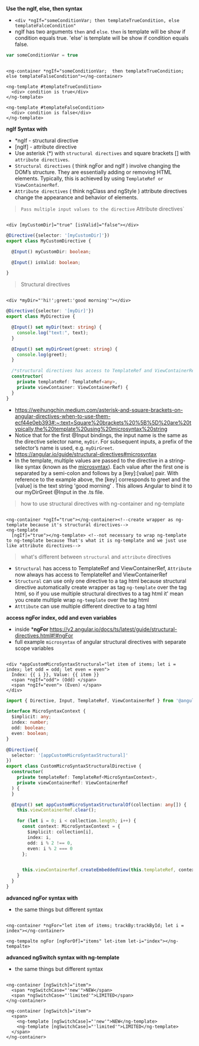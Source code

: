 **Use the ngIf, else, then syntax**

- `<div *ngIf="someConditionVar; then templateTrueCondition, else templateFalceCondition" `
- ngIf has two arguments  `then` and `else`. `then` is template will be show if condition equals true. 'else' is
  template will be show if condition equals false.

```ts
var someConditionVar = true
```

```angular2html

<ng-container *ngIf="someConditionVar;  then templateTrueCondition; else templateFalseCondition"></ng-container>

<ng-template #templateTrueCondition>
  <div> condition is true</div>
</ng-template>

<ng-template #templateFalseCondition>
  <div> condition is false</div>
</ng-template>
```

**ngIf Syntax with <ng-template>**

- *ngIf - structural directive
- [ngIf] - attribute directive
- Use asterisk (*) with `structural directives` and square brackets [] with `attribute directives`.
- `Structural directives` ( think ngFor and ngIf ) involve changing the DOM’s structure. They are essentially adding or
  removing HTML elements. Typically, this is achieved by using `TemplateRef or ViewContainerRef`.
- `Attribute directives` ( think ngClass and ngStyle ) attribute directives change the appearance and behavior of
  elements.

> `Pass multiple input values to the directive`
> Attribute directives`

```angular2html

<div [myCustomDir]="true" [isValid]="false"></div>
```

```ts
@Directive({selector: '[myCustomDir]'})
export class MyCustomDirective {

  @Input() myCustomDir: boolean;

  @Input() isValid: boolean;

}

```

> Structural directives

```angular2html

<div *myDir="'hi!';greet:'good morning'"></div>
```

```ts
@Directive({selector: '[myDir]'})
export class MyDirective {

  @Input() set myDir(text: string) {
    console.log("text:", text);
  }

  @Input() set myDirGreet(greet: string) {
    console.log(greet);
  }

  /*structural directives has access to TemplateRef and ViewContainerRef*/
  constructor(
    private templateRef: TemplateRef<any>,
    private viewContainer: ViewContainerRef) {
  }
}

```

- https://weihungchin.medium.com/asterisk-and-square-brackets-on-angular-directives-when-to-use-them-ecf44e0eb393#:~:text=Square%20brackets%20%5B%5D%20are%20typically,the%20template%20using%20microsyntax%20string
- Notice that for the first @Input bindings, the input name is the same as the directive selector name, `myDir`. For
  subsequent inputs, a prefix of the selector’s name is used, e.g. `myDirGreet`.
- https://angular.io/guide/structural-directives#microsyntax
- In the template, multiple values are passed to the directive in a string-like syntax (known as
  the [microsyntax](https://angular.io/guide/structural-directives#microsyntax)). Each
  value after the first one is separated by a semi-colon and follows by a [key]:[value] pair. With reference to the
  example above, the [key] corresponds to greet and the [value] is the text string 'good morning’ . This allows Angular
  to bind it to our myDirGreet @Input in the .ts file.

> how to use structural directives with ng-container and ng-template

```angular2html

<ng-container *ngIf="true"></ng-container><!--create wrapper as ng-template because it's structural directives-->
<ng-template
  [ngIf]="true"></ng-template> <!--not necessary to wrap ng-template to ng-template because That's what it is ng-template and we just use like attribute directives-->

```

> what's different between `structural` and `attribute` directives

- `Structural` has access to TemplateRef and ViewContainerRef, `Attribute` now always has access to TemplateRef and
  ViewContainerRef
- `Structural` can use only one directive to a tag html because structural directive automatically create wrapper as
  tag `ng-template` over the tag html, so if you use multiple structural directives to a tag html it' mean you create
  multiple wrap `ng-template` over the tag html
- `Atttibute` can use multiple different directive to a tag html

**access ngFor index, odd and even variables**

- inside ***ngFor** https://v2.angular.io/docs/ts/latest/guide/structural-directives.html#!#ngFor
- full example `microsyntax` of angular structural directives with separate scope variables

```angular2html

<div *appCustomMicroSyntaxStructural="let item of items; let i = index; let odd = odd; let even = even">
  Index: {{ i }}, Value: {{ item }}
  <span *ngIf="odd"> (Odd) </span>
  <span *ngIf="even"> (Even) </span>
</div>
```

```ts
import { Directive, Input, TemplateRef, ViewContainerRef } from '@angular/core';

interface MicroSyntaxContext {
  $implicit: any;
  index: number;
  odd: boolean;
  even: boolean;
}

@Directive({
  selector: '[appCustomMicroSyntaxStructural]'
})
export class CustomMicroSyntaxStructuralDirective {
  constructor(
    private templateRef: TemplateRef<MicroSyntaxContext>,
    private viewContainerRef: ViewContainerRef
  ) {
  }

  @Input() set appCustomMicroSyntaxStructuralOf(collection: any[]) {
    this.viewContainerRef.clear();

    for (let i = 0; i < collection.length; i++) {
      const context: MicroSyntaxContext = {
        $implicit: collection[i],
        index: i,
        odd: i % 2 !== 0,
        even: i % 2 === 0
      };


      this.viewContainerRef.createEmbeddedView(this.templateRef, context);
    }
  }
}
```

**advanced ngFor syntax with <ng-template>**

- the same things but different syntax

```angular2html

<ng-container *ngFor="let item of items; trackBy:trackById; let i = index"></ng-container>

<ng-tempalte ngFor [ngForOf]="items" let-item let-i="index"></ng-tempalte>
```

**advanced ngSwitch syntax with ng-template**

- the same things but different syntax

```angular2html

<ng-container [ngSwitch]="item">
  <span *ngSwitchCase="'new'">NEW</span>
  <span *ngSwitchCase="'limited'">LIMITED</span>
</ng-container>

<ng-container [ngSwitch]="item">
  <span>
    <ng-template [ngSwitchCase]="'new'">NEW</ng-template>
    <ng-template [ngSwitchCase]="'limited'">LIMITED</ng-template>
  </span>
</ng-container>

```


